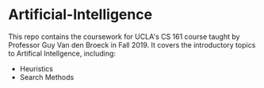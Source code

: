 # Artificial-Intelligence
This repo contains the coursework for UCLA's CS 161 course taught by Professor Guy Van den Broeck in Fall 2019. It covers the introductory topics to Artifical Intellgence, including:
* Heuristics
* Search Methods
